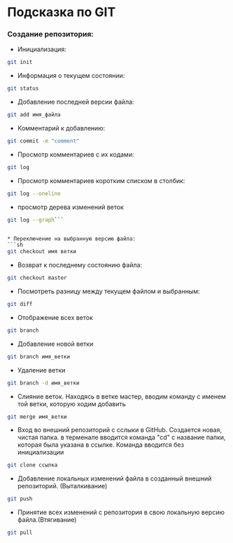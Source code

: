 # Подсказка по GIT

### Создание репозитория:

* Инициализация:
```sh
git init 
```
* Информация о текущем состоянии:
```sh
git status
```
* Добавление последней версии файла:
```sh
git add имя_файла
```
* Комментарий к добавлению:
```sh
git commit -m "comment"
```

* Просмотр комментариев с их кодами:
```sh
git log
```
* Просмотр комментариев коротким списком в столбик:
```sh
git log --oneline
```

* просмотр дерева изменений веток
```sh
git log --graph```


* Переключение на выбранную версию файла:
```sh
git checkout имя ветки
```

* Возврат к последнему состоянию файла:
```sh
git checkout master
```

* Посмотреть разницу между текущем файлом и выбранным:
```sh
git diff
```

* Отображение всех веток 
```sh
git branch
```

* Добавление новой ветки
```sh 
git branch имя_ветки
```

* Удаление ветки
```sh 
git branch -d имя_ветки
```
* Слияние веток. Находясь в ветке мастер, вводим команду с именем той ветки, которую ходим добавить
```sh
git merge имя_ветки
```

* Вход во внешний репозиторий с сслыки в GitHub.
Создается новая, чистая папка. в терменале вводится команда "cd" с название папки, которая была указана в ссылке. Команда вводится без инициализации
```sh
git clone ссылка
```
* Добавление локальных изменений файла в созданный внешний репозиторий. (Выталкивание)
```sh
git push
```

* Принятие всех изменений с репозитория в свою локальную версию файла.(Втягивание)
```sh
git pull
```